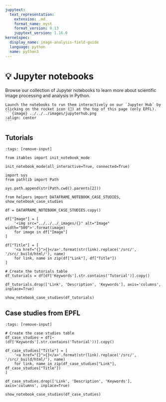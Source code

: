 ```yaml
---
jupytext:
  text_representation:
    extension: .md
    format_name: myst
    format_version: 0.13
    jupytext_version: 1.16.0
kernelspec:
  display_name: image-analysis-field-guide
  language: python
  name: python3
---
```

# 💡 Jupyter notebooks

Browse our collection of Jupyter notebooks to learn more about scientific image processing and analysis in Python.

````{admonition} Launch the notebooks
Launch the notebooks to run them interactively on our `Jupyter Hub` by clicking on the rocket icon (🚀) at the top of this page (only EPFL).
```{image} ../../../images/jupyterhub.png
:align: center
```
````

## Tutorials

```{code-cell} ipython3
:tags: [remove-input]

from itables import init_notebook_mode

init_notebook_mode(all_interactive=True, connected=True)

import sys
from pathlib import Path

sys.path.append(str(Path.cwd().parents[2]))

from helpers import DATAFRAME_NOTEBOOK_CASE_STUDIES, show_notebook_case_studies

df = DATAFRAME_NOTEBOOK_CASE_STUDIES.copy()

df["Image"] = [
    '<img src="../../../_images/{}" alt="Image" width="500">'.format(image)
    for image in df["Image"]
]

df["Title"] = [
    '<a href="{}">{}</a>'.format(str(link).replace('/src/', '/src/_build/html/'), name)
    for link, name in zip(df["Link"], df["Title"])
]

# Create the tutorials table
df_tutorials = df[df['Keywords'].str.contains('Tutorial')].copy()

df_tutorials.drop(['Link', 'Description', 'Keywords'], axis='columns', inplace=True)

show_notebook_case_studies(df_tutorials)
```

## Case studies from EPFL

```{code-cell} ipython3
:tags: [remove-input]

# Create the case studies table
df_case_studies = df[~(df['Keywords'].str.contains('Tutorial'))].copy()

df_case_studies["Title"] = [
    '<a href="{}">{}</a>'.format(str(link).replace('/src/', '/src/_build/html/'), name)
    for link, name in zip(df_case_studies["Link"], df_case_studies["Title"])
]

df_case_studies.drop(['Link', 'Description', 'Keywords'], axis='columns', inplace=True)

show_notebook_case_studies(df_case_studies)
```